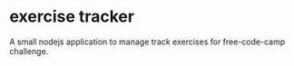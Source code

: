 # exercise tracker
A small nodejs application to manage track exercises for free-code-camp challenge.
